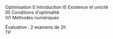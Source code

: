 Optimisation
I) Introduction
II) Existence et unicité  
III) Conditions d'optimalité  
IV) Méthodes numériques  

Évaluation : 2 examens de 2h  
TP  

